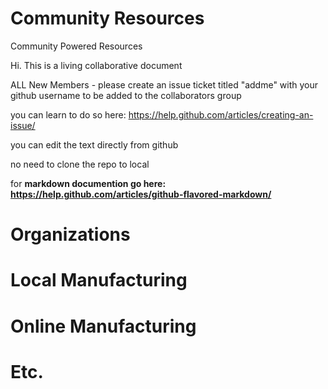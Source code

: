 # Community Resources
Community Powered Resources

Hi. This is a living collaborative document

ALL New Members - please create an issue ticket titled "addme" with your github username to be added to the collaborators group

you can learn to do so here: https://help.github.com/articles/creating-an-issue/

you can edit the text directly from github

no need to clone the repo to local

for <b>markdown<b> documention go here: https://help.github.com/articles/github-flavored-markdown/

# Organizations

# Local Manufacturing

# Online Manufacturing

# Etc.
